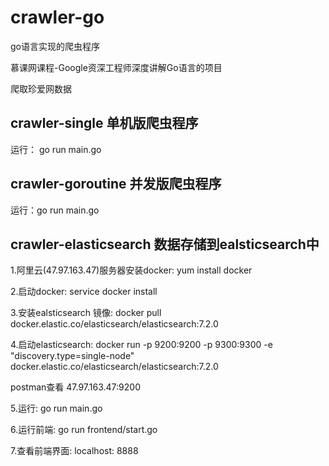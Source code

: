 # crawler-go
go语言实现的爬虫程序

慕课网课程-Google资深工程师深度讲解Go语言的项目

爬取珍爱网数据

## crawler-single 单机版爬虫程序

运行： go run main.go

## crawler-goroutine 并发版爬虫程序

运行：go run main.go

## crawler-elasticsearch 数据存储到ealsticsearch中

1.阿里云(47.97.163.47)服务器安装docker: yum install docker

2.启动docker: service docker install

3.安装ealsticsearch 镜像: docker pull docker.elastic.co/elasticsearch/elasticsearch:7.2.0

4.启动elasticsearch: docker run -p 9200:9200 -p 9300:9300 -e "discovery.type=single-node" docker.elastic.co/elasticsearch/elasticsearch:7.2.0

postman查看 47.97.163.47:9200

5.运行: go run main.go

6.运行前端: go run frontend/start.go

7.查看前端界面: localhost: 8888

